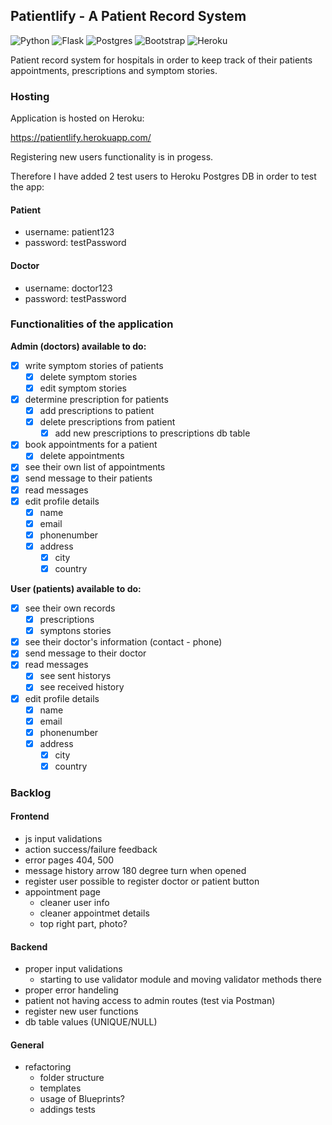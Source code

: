 ## Patientlify - A Patient Record System

![Python](https://img.shields.io/badge/python-3670A0?style=for-the-badge&logo=python&logoColor=ffdd54)
![Flask](https://img.shields.io/badge/flask-%23000.svg?style=for-the-badge&logo=flask&logoColor=white)
![Postgres](https://img.shields.io/badge/postgres-%23316192.svg?style=for-the-badge&logo=postgresql&logoColor=white)
![Bootstrap](https://img.shields.io/badge/bootstrap-%23563D7C.svg?style=for-the-badge&logo=bootstrap&logoColor=white)
![Heroku](https://img.shields.io/badge/heroku-%23430098.svg?style=for-the-badge&logo=heroku&logoColor=white)

Patient record system for hospitals in order to keep track of their patients appointments, prescriptions and symptom stories. 

### Hosting

Application is hosted on Heroku:

https://patientlify.herokuapp.com/

Registering new users functionality is in progess.

Therefore I have added 2 test users to Heroku Postgres DB in order to test the app:

#### Patient
- username: patient123
- password: testPassword

#### Doctor
- username: doctor123
- password: testPassword

### Functionalities of the application

<b>Admin (doctors) available to do:</b>
- [x] write symptom stories of patients
    - [x] delete symptom stories 
    - [x] edit symptom stories 
- [x] determine prescription for patients
    - [x] add prescriptions to patient
    - [x] delete prescriptions from patient
        - [x] add new prescriptions to prescriptions db table
- [x] book appointments for a patient
    - [x] delete appointments
- [x] see their own list of appointments
- [x] send message to their patients
- [x] read messages
- [x] edit profile details
    - [x] name
    - [x] email
    - [x] phonenumber
    - [x] address
        - [x] city
        - [x] country

<b>User (patients) available to do:</b>
- [x] see their own records
    - [x] prescriptions
    - [x] symptons stories
- [x] see their doctor's information (contact - phone)
- [x] send message to their doctor
- [x] read messages
    - [x] see sent historys
    - [x] see received history
- [x] edit profile details
    - [x] name
    - [x] email
    - [x] phonenumber
    - [x] address
        - [x] city
        - [x] country

### Backlog

#### Frontend
- js input validations
- action success/failure feedback
- error pages 404, 500
- message history arrow 180 degree turn when opened
- register user possible to register doctor or patient button
- appointment page
    - cleaner user info
    - cleaner appointmet details
    - top right part, photo?

#### Backend
- proper input validations
    - starting to use validator module and moving validator methods there
- proper error handeling
- patient not having access to admin routes (test via Postman)
- register new user functions
- db table values (UNIQUE/NULL)

#### General
- refactoring
    - folder structure
    - templates
    - usage of Blueprints?
    - addings tests